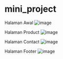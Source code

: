 # mini_project
Halaman Awal
![image](https://github.com/afidyoga/mini_project/assets/83437629/03c48f07-dcc1-468f-9a19-5be67408e277)

Halaman Product
![image](https://github.com/afidyoga/mini_project/assets/83437629/f4447c58-c8a8-463e-ba9a-44f14da22e09)

Halaman Contact
![image](https://github.com/afidyoga/mini_project/assets/83437629/7ab151df-1d74-41dc-8c0c-ec6468080ac3)

Halaman Footer
![image](https://github.com/afidyoga/mini_project/assets/83437629/e2791f7f-80a9-40d9-91fd-7cba0ef927ee)
